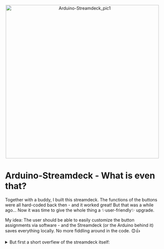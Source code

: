 <p align="center">
  <img src="https://github.com/user-attachments/assets/5ebfb781-1bff-4225-bed2-81b0f29f62f2" alt="Arduino-Streamdeck_pic1" width="500"/>
</p>

# Arduino-Streamdeck - What is even that?
Together with a buddy, I built this streamdeck. The functions of the buttons were all hard-coded back then - and it worked great!
But that was a while ago...
Now it was time to give the whole thing a ✨user-friendly✨ upgrade.

My idea: The user should be able to easily customize the button assignments via software - and the Streamdeck (or the Arduino behind it) saves everything locally. No more fiddling around in the code. 😊👍

<details>
  <summary>But first a short overfiew of the streamdeck itself:</summary>
  
### Used Parts
- Arduino Pro Micro (5V)
- 12 Switches/buttons (I used "CS Matcha Green Switch" from AKKO)
- (optional) led strip as backlight (cut to 3 leds)


### Circuit diagram
<p>
  <img src="https://github.com/user-attachments/assets/abe124eb-8918-41ba-aacf-c531ada75a4c" alt="circuit-diagram-streamdeck" width="500"/>
</p>

### Case
The design of the case is completely up to you :)
BUT I recommend a white filament for the backplate of the buttons to let the light through (if you want it glowing). 
</details>
